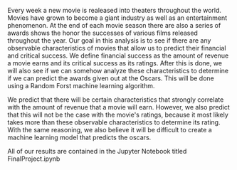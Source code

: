 
Every week a new movie is realeased into theaters throughout the world. Movies have grown to become a giant industry as well as an entertainment phenomenon. At the end of each movie season there are also a series of awards shows the honor the successes of various films released throughout the year. Our goal in this analysis is to see if there are any observable characteristics of movies that allow us to predict their financial and critical success. We define financial success as the amount of revenue a movie earns and its critical success as its ratings. After this is done, we will also see if we can somehow analyze these characteristics to determine if we can predict the awards given out at the Oscars. This will be done using a Random Forst machine learning algorithm.

We predict that there will be certain characteristics that strongly correlate with the amount of revenue that a movie will earn. However, we also predict that this will not be the case with the movie's ratings, because it most likely takes more than these observable characteristics to determine its rating. With the same reasoning, we also believe it will be difficult to create a machine learning model that predicts the oscars.

All of our results are contained in the Jupyter Notebook titled FinalProject.ipynb
